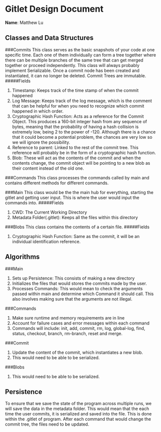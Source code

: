 # Gitlet Design Document

**Name**: Matthew Lu

## Classes and Data Structures

###Commits
This class serves as the basic snapshots of your code at one specific time. 
Each one of them individually can form a tree together where there can be multiple branches of the same tree that can get merged together or proceed independently.
This class will always probably implement Serializable.
Once a commit node has been created and instantiated, it can no longer be deleted. Commit Trees are immutable. 
#####Fields
1. Timestamp: Keeps track of the time stamp of when the commit happened
2. Log Message: Keeps track of the log message, which is the comment that can be helpful for when you need to recognize which commit happened in which order.
3. Cryptographic Hash Function: Acts as a reference for the Commit Object. This produces a 160-bit integer hash from any sequence of bytes, meaning that the probability of having a hash collision is extremely low, being 2 to the power of  -120. Although there is a chance that it could become a potential problem, the chances are very low so we will ignore the possibility.
4. Reference to parent: Linked to the rest of the commit tree. This reference will probably be in the form of a cryptographic hash function. 
5. Blob: These will act as the contents of the commit and when the contents change, the commit object will be pointing to a new blob as their content instead of the old one. 

###Commands
This class processes the commands called by main and contains different methods for different commands.


###Main
This class would be the the main hub for everything, starting the gitlet and getting user input.
This is where the user would input the commands into. 
#####Fields
1. CWD: The Current Working Directory
2. Metadata Folder(.gitlet): Keeps all the files within this directory

###Blobs
This class contains the contents of a certain file.
#####Fields
1. Cryptographic Hash Function: Same as the commit, it will be an individual identification reference. 

## Algorithms
###Main
1. Sets up Persistence: This consists of making a new directory
2. Initializes the files that would stores the commits made by the user. 
3. Processes Commands: This would mean to check the arguments passed within main and determine which Command it should call.
This also involves making sure that the arguments are not illegal. 

###Commands
1. Make sure runtime and memory requirements are in line
2. Account for failure cases and error messages within each command
3. Commands will include:
init, add, commit, rm, log, global-log, find, status, checkout, branch, rm-branch, reset and merge. 

###Commit
1. Update the content of the commit, which instantiates a new blob.
2. This would need to be able to be serialized. 

###Blobs
1. This would need to be able to be serialized. 

## Persistence
To ensure that we save the state of the program across multiple runs, we will save the data in the metadata folder.
This would mean that the each time the user commits, it is serialized and saved into the file. This is done within the .gitlet of program. 
After each command that would change the commit tree, the files need to be updated.
